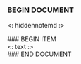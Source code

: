 ### BEGIN DOCUMENT
<: hiddennotemd :>

<div class="cards">
### BEGIN ITEM
<div class="card2up">
  <: text :>
</div>
### END DOCUMENT
</div>
